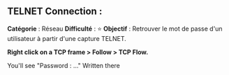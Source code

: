 ## TELNET Connection : 

**Catégorie** : Réseau 
**Difficulté** : ⭐
**Objectif** : Retrouver le mot de passe d'un utilisateur à partir d'une capture TELNET.

**Right click on a TCP frame > Follow > TCP Flow.**

You'll see "Password : ..." Written there
